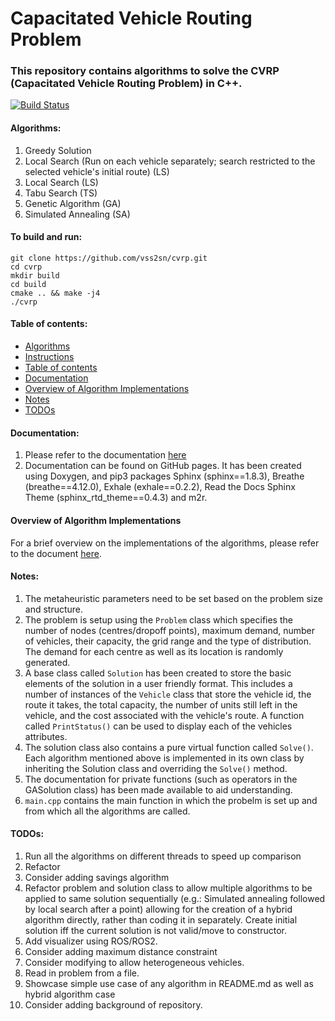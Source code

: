 # Capacitated Vehicle Routing Problem #

### This repository contains algorithms to solve the CVRP (Capacitated Vehicle Routing Problem) in C++. ###

[![Build Status](https://travis-ci.com/vss2sn/cvrp.svg?branch=master)](https://travis-ci.com/vss2sn/cvrp)

<a name="algorithms"></a>
#### Algorithms: ####
1. Greedy Solution
2. Local Search (Run on each vehicle separately; search restricted to the selected vehicle's initial route) (LS)
3. Local Search (LS)
4. Tabu Search (TS)
5. Genetic Algorithm (GA)
6. Simulated Annealing (SA)

<a name="instructions"></a>
#### To build and run: ####
    git clone https://github.com/vss2sn/cvrp.git  
    cd cvrp
    mkdir build  
    cd build
    cmake .. && make -j4
    ./cvrp  

<a name="toc"></a>
#### Table of contents: ####
- [Algorithms](#algorithms)
- [Instructions](#instructions)
- [Table of contents](#toc)
- [Documentation](#docs)
- [Overview of Algorithm Implementations](#algorithm_implementations)
- [Notes](#notes)
- [TODOs](#todos)

<a name="docs"></a>
#### Documentation: ####
1. Please refer to the documentation [here](https://vss2sn.github.io/cvrp/)
2. Documentation can be found on GitHub pages. It has been created using Doxygen, and pip3 packages Sphinx (sphinx==1.8.3), Breathe (breathe==4.12.0), Exhale (exhale==0.2.2), Read the Docs Sphinx Theme (sphinx_rtd_theme==0.4.3) and m2r.

<a name="algorithm_implementations"></a>
#### Overview of Algorithm Implementations ####
For a brief overview on the implementations of the algorithms, please refer to the document [here](https://vss2sn.github.io/cvrp/algorithm_implementations.html).

<a name="notes"></a>
#### Notes: ####
1. The metaheuristic parameters need to be set based on the problem size and structure.
2. The problem is setup using the `Problem` class which specifies the number of nodes (centres/dropoff points), maximum demand, number of vehicles, their capacity, the grid range and the type of distribution. The demand for each centre as well as its location is randomly generated.
3. A base class called `Solution` has been created to store the basic elements of the solution in a user friendly format. This includes a number of instances of the `Vehicle` class that store the vehicle id, the route it takes, the total capacity, the number of units still left in the vehicle, and the cost associated with the vehicle's route. A function called `PrintStatus()` can be used to display each of the vehicles attributes.
4. The solution class also contains a pure virtual function called `Solve()`. Each algorithm mentioned above is implemented in its own class by inheriting the Solution class and overriding the `Solve()` method.
5. The documentation for private functions (such as operators in the GASolution class) has been made available to aid understanding.
6. `main.cpp` contains the main function in which the probelm is set up and from which all the algorithms are called.

<a name="todos"></a>
#### TODOs: ####
1. Run all the algorithms on different threads to speed up comparison
2. Refactor
3. Consider adding savings algorithm
4. Refactor problem and solution class to allow multiple algorithms to be applied to same solution sequentially (e.g.:  Simulated annealing followed by local search after a point) allowing for the creation of a hybrid algorithm directly, rather than coding it in separately. Create initial solution iff the current solution is not valid/move to constructor.
5. Add visualizer using ROS/ROS2.
6. Consider adding maximum distance constraint
7. Consider modifying to allow heterogeneous vehicles.
8. Read in problem from a file.
9. Showcase simple use case of any algorithm in README.md as well as hybrid algorithm case
10. Consider adding background of repository.

